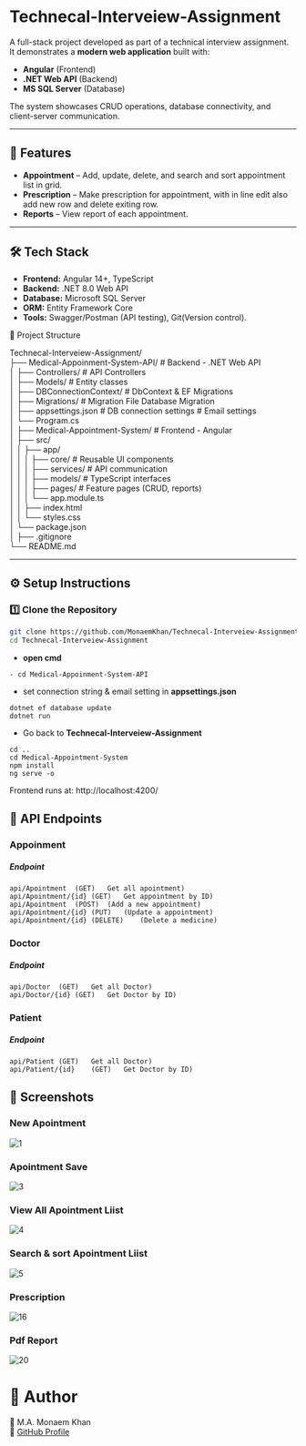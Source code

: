 # Technecal-Interveiew-Assignment

A full-stack project developed as part of a technical interview assignment.  
It demonstrates a **modern web application** built with:

- **Angular** (Frontend)
- **.NET Web API** (Backend)
- **MS SQL Server** (Database)

The system showcases CRUD operations, database connectivity, and client-server communication.

---

## 🚀 Features

- **Appointment** – Add, update, delete, and search and sort appointment list in grid.
- **Prescription** – Make prescription for appointment, with in line edit also add new row and delete exiting row.  
- **Reports** – View report of each appointment.

---

## 🛠 Tech Stack

- **Frontend:** Angular 14+, TypeScript
- **Backend:** .NET 8.0 Web API  
- **Database:** Microsoft SQL Server  
- **ORM:** Entity Framework Core  
- **Tools:** Swagger/Postman (API testing), Git(Version control).



📂 Project Structure

Technecal-Interveiew-Assignment/\
├── Medical-Appoinment-System-API/ # Backend - .NET Web API\
│ ├── Controllers/ # API Controllers\
│ ├── Models/ # Entity classes\
│ ├── DBConnectionContext/ # DbContext & EF Migrations\
│ ├── Migrations/ # Migration File Database Migration\
│ ├── appsettings.json # DB connection settings # Email settings\
│ └── Program.cs\
│
├── Medical-Appointment-System/ # Frontend - Angular\
│ ├── src/\
│ │ ├── app/\
│ │ │ ├── core/ # Reusable UI components\
│ │ │ ├── services/ # API communication\
│ │ │ ├── models/ # TypeScript interfaces\
│ │ │ ├── pages/ # Feature pages (CRUD, reports)\
│ │ │ └── app.module.ts\
│ │ ├── index.html\
│ │ └── styles.css\
│ └── package.json\
│
├── .gitignore\
└── README.md


---

## ⚙️ Setup Instructions

### 1️⃣ Clone the Repository
```bash
git clone https://github.com/MonaemKhan/Technecal-Interveiew-Assignment.git
cd Technecal-Interveiew-Assignment
```
- **open cmd**
```
- cd Medical-Appoinment-System-API
```
- set connection string & email setting in **appsettings.json**
```
dotnet ef database update
dotnet run
```

- Go back to **Technecal-Interveiew-Assignment**
```
cd ..
cd Medical-Appointment-System
npm install
ng serve -o
```
Frontend runs at: http://localhost:4200/

## 📖 API Endpoints

### Appoinment
##### Endpoint
```
api/Apointment	(GET)	Get all apointment)
api/Apointment/{id}	(GET)	Get appointment by ID)
api/Apointment	(POST)	(Add a new appointment)
api/Apointment/{id}	(PUT)	(Update a appointment)
api/Apointment/{id}	(DELETE)	(Delete a medicine)
```
### Doctor
##### Endpoint
```
api/Doctor	(GET)	Get all Doctor)
api/Doctor/{id}	(GET)	Get Doctor by ID)
```
### Patient
##### Endpoint
```
api/Patient	(GET)	Get all Doctor)
api/Patient/{id}	(GET)	Get Doctor by ID)
```

## 📸 Screenshots

### New Apointment
![1](https://github.com/MonaemKhan/Technecal-Interveiew-Assignment/blob/main/Screenshots/1.png)

### Apointment Save
![3](https://github.com/MonaemKhan/Technecal-Interveiew-Assignment/blob/main/Screenshots/2.png)

### View All Apointment Liist
![4](https://github.com/MonaemKhan/Technecal-Interveiew-Assignment/blob/main/Screenshots/4.png)

### Search & sort Apointment Liist
![5](https://github.com/MonaemKhan/Technecal-Interveiew-Assignment/blob/main/Screenshots/5.png)

### Prescription
![16](https://github.com/MonaemKhan/Technecal-Interveiew-Assignment/blob/main/Screenshots/16.png)

### Pdf Report
![20](https://github.com/MonaemKhan/Technecal-Interveiew-Assignment/blob/main/Screenshots/20.png)


# 📌 Author

👤 M.A. Monaem Khan\
🔗 [GitHub Profile](https://github.com/MonaemKhan)
